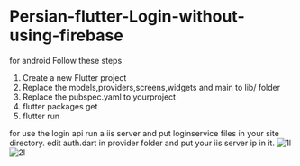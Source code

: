 # Persian-flutter-Login-without-using-firebase
for android 
Follow these steps
1) Create a new Flutter project
2) Replace the models,providers,screens,widgets and main to lib/ folder 
3) Replace the pubspec.yaml to yourproject
4) flutter packages get
5) flutter run


for use the login api run a iis server and put loginservice files in your site directory.
edit auth.dart in provider folder and put your iis server ip in it.
![1l](https://user-images.githubusercontent.com/113091613/189642349-38ed64ea-7c12-4572-9558-fa3caec5dd90.JPG)![2l](https://user-images.githubusercontent.com/113091613/189642358-369d0544-7686-4021-a5f8-3c7b987bd025.JPG)

